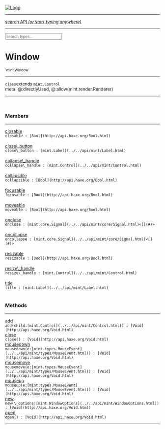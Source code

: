 
[![Logo](../../images/logo.png)](../../api/index.html)

<hr/>
<a href="#" id="search_bar" onclick="return;"><div> search API <em>(or start typing anywhere)</em> </div></a>
<hr/>

<script src="../../js/omnibar.js"> </script>
<link rel="stylesheet" type="text/css" href="../../css/omnibar.css" media="all">

<div id="omnibar"> <a href="#" onclick="return" id="omnibar_close"></a> <input id="omnibar_text" type="text" placeholder="search types..."></input></div>
<script  id="typelist" data-relpath="../../" data-types="mint.Button,mint.ButtonOptions,mint.Canvas,mint.CanvasOptions,mint.Checkbox,mint.CheckboxOptions,mint.ChildBounds,mint.Control,mint.ControlOptions,mint.Dropdown,mint.DropdownOptions,mint.Image,mint.ImageOptions,mint.KeySignal,mint.Label,mint.LabelOptions,mint.List,mint.ListOptions,mint.MouseSignal,mint.Panel,mint.PanelOptions,mint.Progress,mint.ProgressOptions,mint.Scroll,mint.ScrollOptions,mint.Slider,mint.SliderOptions,mint.TextEdit,mint.TextEditOptions,mint.TextSignal,mint.Window,mint.WindowOptions,mint.core.Macros,mint.core.Signal,mint.core.unifill.CodePoint,mint.core.unifill.CodePointIter,mint.core.unifill.Exception,mint.core.unifill.InternalEncoding,mint.core.unifill.InternalEncodingBackwardIter,mint.core.unifill.InternalEncodingIter,mint.core.unifill.Unicode,mint.core.unifill.Unifill,mint.core.unifill.Utf,mint.core.unifill.Utf16,mint.core.unifill.Utf32,mint.core.unifill.Utf8,mint.core.unifill.UtfIter,mint.core.unifill.UtfTools,mint.core.unifill._CodePoint.CodePoint_Impl_,mint.core.unifill._InternalEncoding.UtfX,mint.core.unifill._Utf16.StringU16,mint.core.unifill._Utf16.StringU16Buffer,mint.core.unifill._Utf16.StringU16Buffer_Impl_,mint.core.unifill._Utf16.StringU16_Impl_,mint.core.unifill._Utf16.Utf16Impl,mint.core.unifill._Utf8.StringU8,mint.core.unifill._Utf8.StringU8_Impl_,mint.core.unifill._Utf8.Utf8Impl,mint.layout.margins.AnchorType,mint.layout.margins.Layouts,mint.layout.margins.MarginTarget,mint.layout.margins.MarginType,mint.layout.margins.Margins,mint.layout.margins.SizeTarget,mint.layout.margins._Margins.Anchor,mint.layout.margins._Margins.AnchorType_Impl_,mint.layout.margins._Margins.Margin,mint.layout.margins._Margins.MarginTarget_Impl_,mint.layout.margins._Margins.MarginType_Impl_,mint.layout.margins._Margins.SizeTarget_Impl_,mint.layout.margins._Margins.Sizer,mint.render.Render,mint.render.Renderer,mint.render.Rendering,mint.render.luxe.Button,mint.render.luxe.Canvas,mint.render.luxe.Checkbox,mint.render.luxe.Convert,mint.render.luxe.Dropdown,mint.render.luxe.Image,mint.render.luxe.Label,mint.render.luxe.List,mint.render.luxe.LuxeMintRender,mint.render.luxe.Panel,mint.render.luxe.Progress,mint.render.luxe.Scroll,mint.render.luxe.Slider,mint.render.luxe.TextEdit,mint.render.luxe.Window,mint.render.luxe._Button.LuxeMintButtonOptions,mint.render.luxe._Canvas.LuxeMintCanvasOptions,mint.render.luxe._Checkbox.LuxeMintCheckboxOptions,mint.render.luxe._Dropdown.LuxeMintDropdownOptions,mint.render.luxe._Image.LuxeMintImageOptions,mint.render.luxe._Label.LuxeMintLabelOptions,mint.render.luxe._List.LuxeMintListOptions,mint.render.luxe._Panel.LuxeMintPanelOptions,mint.render.luxe._Progress.LuxeMintProgressOptions,mint.render.luxe._Scroll.LuxeMintScrollOptions,mint.render.luxe._Slider.LuxeMintSliderOptions,mint.render.luxe._TextEdit.LuxeMintTextEditOptions,mint.render.luxe._Window.LuxeMintWindowOptions,mint.types.Helper,mint.types.InteractState,mint.types.KeyCode,mint.types.KeyEvent,mint.types.ModState,mint.types.MouseButton,mint.types.MouseEvent,mint.types.TextAlign,mint.types.TextEvent,mint.types.TextEventType,mint.types._Types.InteractState_Impl_,mint.types._Types.KeyCode_Impl_,mint.types._Types.MouseButton_Impl_,mint.types._Types.TextAlign_Impl_"></script>


<h1>Window</h1>
<small>`mint.Window`</small>



<hr/>

`class`extends <code><span>mint.Control</span></code><br/><span class="meta">
meta: @:directlyUsed, @:allow(mint.render.Renderer)</span>

<hr/>


&nbsp;
&nbsp;




<h3>Members</h3> <hr/><span class="member apipage">
                <a name="closable"><a class="lift" href="#closable">closable</a></a><div class="clear"></div>
                <code class="signature apipage">closable : [Bool](http://api.haxe.org/Bool.html)</code><br/></span>
            <span class="small_desc_flat"></span><br/><span class="member apipage">
                <a name="close_button"><a class="lift" href="#close_button">close\_button</a></a><div class="clear"></div>
                <code class="signature apipage">close\_button : [mint.Label](../../api/mint/Label.html)</code><br/></span>
            <span class="small_desc_flat"></span><br/><span class="member apipage">
                <a name="collapse_handle"><a class="lift" href="#collapse_handle">collapse\_handle</a></a><div class="clear"></div>
                <code class="signature apipage">collapse\_handle : [mint.Control](../../api/mint/Control.html)</code><br/></span>
            <span class="small_desc_flat"></span><br/><span class="member apipage">
                <a name="collapsible"><a class="lift" href="#collapsible">collapsible</a></a><div class="clear"></div>
                <code class="signature apipage">collapsible : [Bool](http://api.haxe.org/Bool.html)</code><br/></span>
            <span class="small_desc_flat"></span><br/><span class="member apipage">
                <a name="focusable"><a class="lift" href="#focusable">focusable</a></a><div class="clear"></div>
                <code class="signature apipage">focusable : [Bool](http://api.haxe.org/Bool.html)</code><br/></span>
            <span class="small_desc_flat"></span><br/><span class="member apipage">
                <a name="moveable"><a class="lift" href="#moveable">moveable</a></a><div class="clear"></div>
                <code class="signature apipage">moveable : [Bool](http://api.haxe.org/Bool.html)</code><br/></span>
            <span class="small_desc_flat"></span><br/><span class="member apipage">
                <a name="onclose"><a class="lift" href="#onclose">onclose</a></a><div class="clear"></div>
                <code class="signature apipage">onclose : [mint.core.Signal](../../api/mint/core/Signal.html)&lt;[](#)&gt;</code><br/></span>
            <span class="small_desc_flat"></span><br/><span class="member apipage">
                <a name="oncollapse"><a class="lift" href="#oncollapse">oncollapse</a></a><div class="clear"></div>
                <code class="signature apipage">oncollapse : [mint.core.Signal](../../api/mint/core/Signal.html)&lt;[](#)&gt;</code><br/></span>
            <span class="small_desc_flat"></span><br/><span class="member apipage">
                <a name="resizable"><a class="lift" href="#resizable">resizable</a></a><div class="clear"></div>
                <code class="signature apipage">resizable : [Bool](http://api.haxe.org/Bool.html)</code><br/></span>
            <span class="small_desc_flat"></span><br/><span class="member apipage">
                <a name="resize_handle"><a class="lift" href="#resize_handle">resize\_handle</a></a><div class="clear"></div>
                <code class="signature apipage">resize\_handle : [mint.Control](../../api/mint/Control.html)</code><br/></span>
            <span class="small_desc_flat"></span><br/><span class="member apipage">
                <a name="title"><a class="lift" href="#title">title</a></a><div class="clear"></div>
                <code class="signature apipage">title : [mint.Label](../../api/mint/Label.html)</code><br/></span>
            <span class="small_desc_flat"></span><br/>


<h3>Methods</h3> <hr/><span class="method apipage">
            <a name="add"><a class="lift" href="#add">add</a></a><div class="clear"></div>
            <code class="signature apipage">add(child:[mint.Control](../../api/mint/Control.html)<span></span>) : [Void](http://api.haxe.org/Void.html)</code><br/><span class="small_desc_flat"></span>


</span>
<span class="method apipage">
            <a name="close"><a class="lift" href="#close">close</a></a><div class="clear"></div>
            <code class="signature apipage">close() : [Void](http://api.haxe.org/Void.html)</code><br/><span class="small_desc_flat"></span>


</span>
<span class="method apipage">
            <a name="mousedown"><a class="lift" href="#mousedown">mousedown</a></a><div class="clear"></div>
            <code class="signature apipage">mousedown(e:[mint.types.MouseEvent](../../api/mint/types/MouseEvent.html)<span></span>) : [Void](http://api.haxe.org/Void.html)</code><br/><span class="small_desc_flat"></span>


</span>
<span class="method apipage">
            <a name="mousemove"><a class="lift" href="#mousemove">mousemove</a></a><div class="clear"></div>
            <code class="signature apipage">mousemove(e:[mint.types.MouseEvent](../../api/mint/types/MouseEvent.html)<span></span>) : [Void](http://api.haxe.org/Void.html)</code><br/><span class="small_desc_flat"></span>


</span>
<span class="method apipage">
            <a name="mouseup"><a class="lift" href="#mouseup">mouseup</a></a><div class="clear"></div>
            <code class="signature apipage">mouseup(e:[mint.types.MouseEvent](../../api/mint/types/MouseEvent.html)<span></span>) : [Void](http://api.haxe.org/Void.html)</code><br/><span class="small_desc_flat"></span>


</span>
<span class="method apipage">
            <a name="new"><a class="lift" href="#new">new</a></a><div class="clear"></div>
            <code class="signature apipage">new(\_options:[mint.WindowOptions](../../api/mint/WindowOptions.html)<span></span>) : [Void](http://api.haxe.org/Void.html)</code><br/><span class="small_desc_flat"></span>


</span>
<span class="method apipage">
            <a name="open"><a class="lift" href="#open">open</a></a><div class="clear"></div>
            <code class="signature apipage">open() : [Void](http://api.haxe.org/Void.html)</code><br/><span class="small_desc_flat"></span>


</span>



<hr/>

&nbsp;
&nbsp;
&nbsp;
&nbsp;